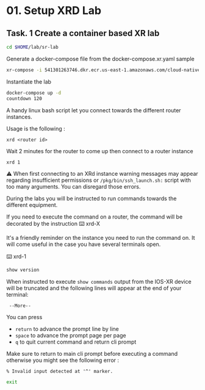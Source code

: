 # 01. Setup XRD Lab

## Task. 1 Create a container based XR lab

```bash
cd $HOME/lab/sr-lab
```

Generate a docker-compose file from the docker-compose.xr.yaml sample
```bash
xr-compose -i 541301263746.dkr.ecr.us-east-1.amazonaws.com/cloud-native-router -f docker-compose.xr.yml
```

Instantiate the lab
```bash
docker-compose up -d
countdown 120
```

A handy linux bash script let you connect towards the different router instances.

Usage is the following :
```
xrd <router id>
```

Wait 2 minutes for the router to come up then connect to a router instance
```bash
xrd 1
```

:warning: When first connecting to an XRd instance warning messages may appear regarding insufficient permissions or `/pkg/bin/ssh_launch.sh:` script with too many arguments. You can disregard those errors.

During the labs you will be instructed to run commands towards the different equipment.

If you need to execute the command on a router, the command will be decorated by the instruction :keyboard: xrd-X 

It's a friendly reminder on the instance you need to run the command on. It will come useful in the case you have several terminals open.

:keyboard: xrd-1

```bash
show version 
```

When instructed to execute `show commands` output from the IOS-XR device will be truncated and the following lines will appear at the end of your terminal:
```
 --More-- 
```
You can press 
* `return` to advance the prompt line by line
* `space` to advance the prompt page per page
* `q` to quit current command and return cli prompt

Make sure to return to main cli prompt before executing a command otherwise you might see the following error : 
```
% Invalid input detected at '^' marker.
```

```bash
exit
```